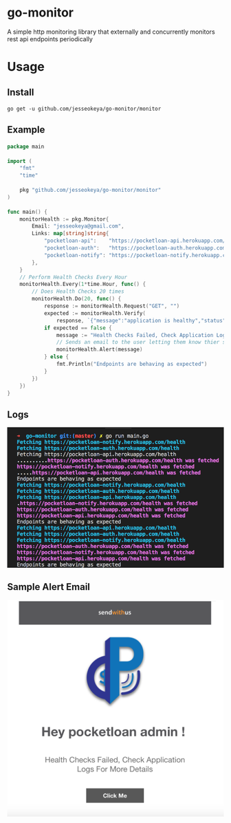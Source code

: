# go-monitor
A simple http monitoring library that externally and concurrently monitors rest api endpoints periodically 

# Usage

## Install
```
go get -u github.com/jesseokeya/go-monitor/monitor
```
## Example
```go
package main

import (
	"fmt"
	"time"

	pkg "github.com/jesseokeya/go-monitor/monitor"
)

func main() {
	monitorHealth := pkg.Monitor{
		Email: "jesseokeya@gmail.com",
		Links: map[string]string{
			"pocketloan-api":    "https://pocketloan-api.herokuapp.com/health",
			"pocketloan-auth":   "https://pocketloan-auth.herokuapp.com/health",
			"pocketloan-notify": "https://pocketloan-notify.herokuapp.com/health",
		},
	}
	// Perform Health Checks Every Hour
	monitorHealth.Every(1*time.Hour, func() {
		// Does Health Checks 20 times
		monitorHealth.Do(20, func() {
			response := monitorHealth.Request("GET", "")
			expected := monitorHealth.Verify(
				response, `{"message":"application is healthy","status":200}`)
			if expected == false {
				message := "Health Checks Failed, Check Application Logs For More Details"
				// Sends an email to the user letting them know thier service is down
				monitorHealth.Alert(message)
			} else {
				fmt.Println("Endpoints are behaving as expected")
			}
		})
	})
}
```

## Logs
![alt text](https://github.com/jesseokeya/go-monitor/blob/master/images/Screen%20Shot%202018-07-07%20at%206.06.17%20AM.png?raw=true)

## Sample Alert Email
![alt text](https://github.com/jesseokeya/go-monitor/blob/master/images/Screen%20Shot%202018-07-07%20at%206.02.59%20AM.png?raw=true)

